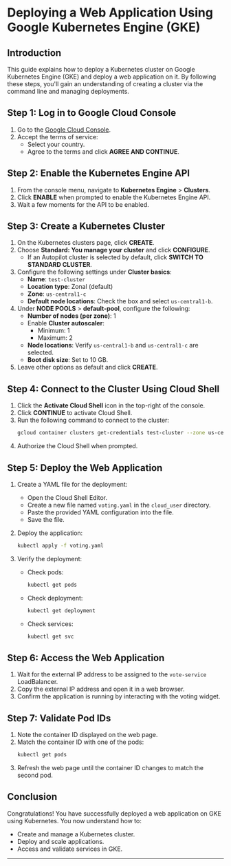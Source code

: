 
# Deploying a Web Application Using Google Kubernetes Engine (GKE)

## Introduction

This guide explains how to deploy a Kubernetes cluster on Google Kubernetes Engine (GKE) and deploy a web application on it. By following these steps, you'll gain an understanding of creating a cluster via the command line and managing deployments.


## Step 1: Log in to Google Cloud Console

1. Go to the [Google Cloud Console](https://console.cloud.google.com/).
2. Accept the terms of service:
   - Select your country.
   - Agree to the terms and click **AGREE AND CONTINUE**.


## Step 2: Enable the Kubernetes Engine API

1. From the console menu, navigate to **Kubernetes Engine** > **Clusters**.
2. Click **ENABLE** when prompted to enable the Kubernetes Engine API.
3. Wait a few moments for the API to be enabled.


## Step 3: Create a Kubernetes Cluster

1. On the Kubernetes clusters page, click **CREATE**.
2. Choose **Standard: You manage your cluster** and click **CONFIGURE**.
   - If an Autopilot cluster is selected by default, click **SWITCH TO STANDARD CLUSTER**.
3. Configure the following settings under **Cluster basics**:
   - **Name**: `test-cluster`
   - **Location type**: Zonal (default)
   - **Zone**: `us-central1-c`
   - **Default node locations**: Check the box and select `us-central1-b`.
4. Under **NODE POOLS** > **default-pool**, configure the following:
   - **Number of nodes (per zone)**: 1
   - Enable **Cluster autoscaler**:
     - Minimum: 1
     - Maximum: 2
   - **Node locations**: Verify `us-central1-b` and `us-central1-c` are selected.
   - **Boot disk size**: Set to 10 GB.
5. Leave other options as default and click **CREATE**.


## Step 4: Connect to the Cluster Using Cloud Shell

1. Click the **Activate Cloud Shell** icon in the top-right of the console.
2. Click **CONTINUE** to activate Cloud Shell.
3. Run the following command to connect to the cluster:
   ```bash
   gcloud container clusters get-credentials test-cluster --zone us-central1-c
   ```
4. Authorize the Cloud Shell when prompted.


## Step 5: Deploy the Web Application

1. Create a YAML file for the deployment:
   - Open the Cloud Shell Editor.
   - Create a new file named `voting.yaml` in the `cloud_user` directory.
   - Paste the provided YAML configuration into the file.
   - Save the file.

2. Deploy the application:
   ```bash
   kubectl apply -f voting.yaml
   ```

3. Verify the deployment:
   - Check pods:
     ```bash
     kubectl get pods
     ```
   - Check deployment:
     ```bash
     kubectl get deployment
     ```
   - Check services:
     ```bash
     kubectl get svc
     ```

## Step 6: Access the Web Application

1. Wait for the external IP address to be assigned to the `vote-service` LoadBalancer.
2. Copy the external IP address and open it in a web browser.
3. Confirm the application is running by interacting with the voting widget.


## Step 7: Validate Pod IDs

1. Note the container ID displayed on the web page.
2. Match the container ID with one of the pods:
   ```bash
   kubectl get pods
   ```
3. Refresh the web page until the container ID changes to match the second pod.


## Conclusion

Congratulations! You have successfully deployed a web application on GKE using Kubernetes. You now understand how to:
- Create and manage a Kubernetes cluster.
- Deploy and scale applications.
- Access and validate services in GKE.

---
